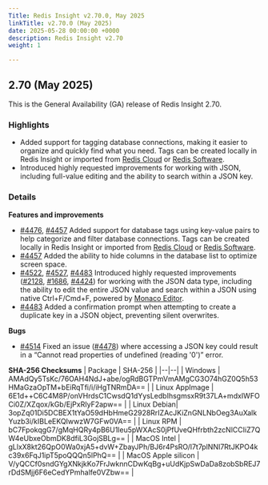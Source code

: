 ```yaml
---
Title: Redis Insight v2.70.0, May 2025
linkTitle: v2.70.0 (May 2025)
date: 2025-05-28 00:00:00 +0000
description: Redis Insight v2.70
weight: 1

---
```

## 2.70 (May 2025)
This is the General Availability (GA) release of Redis Insight 2.70.

### Highlights
- Added support for tagging database connections, making it easier to organize and quickly find what you need. Tags can be created locally in Redis Insight or imported from [Redis Cloud](https://redis.io/cloud/) or [Redis Software](https://redis.io/software/).
- Introduced highly requested improvements for working with JSON, including full-value editing and the ability to search within a JSON key.

### Details

**Features and improvements**
- [#4476](https://github.com/RedisInsight/RedisInsight/pull/4476), [#4457](https://github.com/RedisInsight/RedisInsight/pull/4457) Added support for database tags using key-value pairs to help categorize and filter database connections. Tags can be created locally in Redis Insight or imported from [Redis Cloud](https://redis.io/cloud/) or [Redis Software](https://redis.io/software/).
- [#4457](https://github.com/RedisInsight/RedisInsight/pull/4457) Added the ability to hide columns in the database list to optimize screen space.
- [#4522](https://github.com/RedisInsight/RedisInsight/pull/4522), [#4527](https://github.com/RedisInsight/RedisInsight/pull/4527), [#4483](https://github.com/RedisInsight/RedisInsight/pull/4483) Introduced highly requested improvements ([#2128](https://github.com/RedisInsight/RedisInsight/issues/2128), [#1686](https://github.com/RedisInsight/RedisInsight/issues/1686), [#4424](https://github.com/RedisInsight/RedisInsight/issues/4424)) for working with the JSON data type, including the ability to edit the entire JSON value and search within a JSON using native Ctrl+F/Cmd+F, powered by [Monaco Editor](https://microsoft.github.io/monaco-editor/).
- [#4483](https://github.com/RedisInsight/RedisInsight/pull/4483) Added a confirmation prompt when attempting to create a duplicate key in a JSON object, preventing silent overwrites.

**Bugs**
- [#4514](https://github.com/RedisInsight/RedisInsight/pull/4514) Fixed an issue ([#4478](https://github.com/RedisInsight/RedisInsight/issues/4478)) where accessing a JSON key could result in a “Cannot read properties of undefined (reading '0')” error.

**SHA-256 Checksums**
| Package | SHA-256 |
|--|--|
| Windows | AMAdQy5TsKc/76OAH4NdJ+abe/ogRdBGTPmVmAMgCG3O74hGZ0Q5h53HMaGzaOpTM+bEiRqTfi/i/iHgTNRmDA== |
| Linux AppImage | 6E1d++C6C4M8P/onVHrdsC1CwsdQ1dYysLedbIhsgmsxR9t37LA+mdxIWFOCi0Z/XZqox/kGb/EjPxRIyF2apw== |
| Linux Debian| 3opZq01Di5DCBEX1tYaO59dHbHmeG2928RrIZAcJKiZnGNLNbOeg3AuXalkYuzb3i/kIBLeEKQIwwzW7GFw0VA== |
| Linux RPM | bC7FpokqgG7/gMqHQRy4pB6U1leu5pWXAcS0jPfUveQHfrbth2zcNlCCIiZ7QW4eUbxeObmDK8dfiL3GojSBLg== |
| MacOS Intel | gLlxX8kt26QpO0Wa0xjA5+dvW+ZbayJPh/BJ6r4PsRO/l7t7plNNI7RtJKPO4kc39x6FqJ1ipT5poQQQn5lPhQ== |
| MacOS Apple silicon | V/yQCCf0sndGYgXNkjkKo7FrJwknnCDwKqBg+uUdKjpSwDaDa8zobSbREJ7rDdSMjj6F6eCedYPmhalfe0VZbw== |
